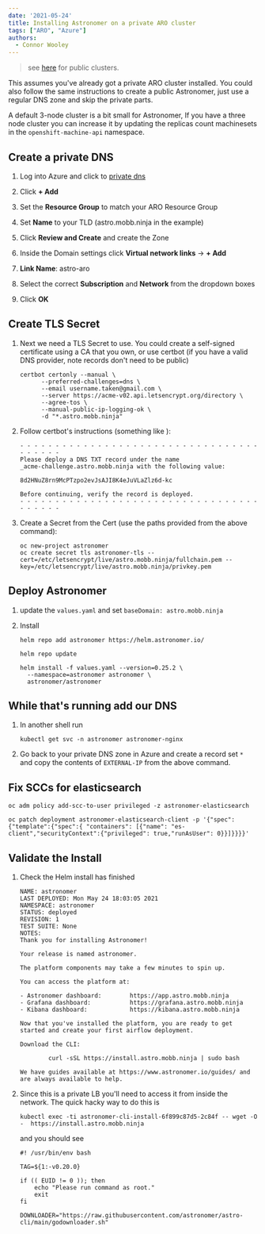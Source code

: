 ```yaml
---
date: '2021-05-24'
title: Installing Astronomer on a private ARO cluster
tags: ["ARO", "Azure"]
authors:
  - Connor Wooley
---
```


> see [here](./README-public) for public clusters.

This assumes you've already got a private ARO cluster installed. You could also follow the same instructions to create a public Astronomer, just use a regular DNS zone and skip the private parts.

A default 3-node cluster is a bit small for Astronomer, If you have a three node cluster you can increase it by updating the replicas count machinesets in the `openshift-machine-api` namespace.

## Create a private DNS

1. Log into Azure and click to [private dns](https://portal.azure.com/#blade/HubsExtension/BrowseResource/resourceType/Microsoft.Network%2FprivateDnsZones)

1. Click **+ Add**

1. Set the **Resource Group** to match your ARO Resource Group

1. Set **Name** to your TLD (astro.mobb.ninja in the example)

1. Click **Review and Create** and create the Zone

1. Inside the Domain settings click **Virtual network links** -> **+ Add**

1. **Link Name**: astro-aro

1. Select the correct **Subscription** and **Network** from the dropdown boxes

1. Click **OK**


## Create TLS Secret

1. Next we need a TLS Secret to use. You could create a self-signed certificate using a CA that you own, or use certbot (if you have a valid DNS provider, note records don't need to be public)

    ```
    certbot certonly --manual \
          --preferred-challenges=dns \
          --email username.taken@gmail.com \
          --server https://acme-v02.api.letsencrypt.org/directory \
          --agree-tos \
          --manual-public-ip-logging-ok \
          -d "*.astro.mobb.ninja"
    ```

1. Follow certbot's instructions (something like ):

    ```
    - - - - - - - - - - - - - - - - - - - - - - - - - - - - - - - - - - - - - - - -
    Please deploy a DNS TXT record under the name
    _acme-challenge.astro.mobb.ninja with the following value:

    8d2HNuZ8rn9McPTzpo2evJsAJI8K4eJuVLaZlz6d-kc

    Before continuing, verify the record is deployed.
    - - - - - - - - - - - - - - - - - - - - - - - - - - - - - - - - - - - - - - - -
    ```

1. Create a Secret from the Cert (use the paths provided from the above command):

    ```
    oc new-project astronomer
    oc create secret tls astronomer-tls --cert=/etc/letsencrypt/live/astro.mobb.ninja/fullchain.pem --key=/etc/letsencrypt/live/astro.mobb.ninja/privkey.pem
    ```

## Deploy Astronomer

1. update the `values.yaml` and set `baseDomain: astro.mobb.ninja`


1. Install

    ```
    helm repo add astronomer https://helm.astronomer.io/

    helm repo update

    helm install -f values.yaml --version=0.25.2 \
      --namespace=astronomer astronomer \
      astronomer/astronomer
    ```

## While that's running add our DNS

1. In another shell run

    ```
    kubectl get svc -n astronomer astronomer-nginx
    ```

1. Go back to your private DNS zone in Azure and create a record set `*` and copy the contents of `EXTERNAL-IP` from the above command.

## Fix SCCs for elasticsearch

```
oc adm policy add-scc-to-user privileged -z astronomer-elasticsearch

oc patch deployment astronomer-elasticsearch-client -p '{"spec":{"template":{"spec":{ "containers": [{"name": "es-client","securityContext":{"privileged": true,"runAsUser": 0}}]}}}}'
```

## Validate the Install

1. Check the Helm install has finished

    ```
    NAME: astronomer
    LAST DEPLOYED: Mon May 24 18:03:05 2021
    NAMESPACE: astronomer
    STATUS: deployed
    REVISION: 1
    TEST SUITE: None
    NOTES:
    Thank you for installing Astronomer!

    Your release is named astronomer.

    The platform components may take a few minutes to spin up.

    You can access the platform at:

    - Astronomer dashboard:        https://app.astro.mobb.ninja
    - Grafana dashboard:           https://grafana.astro.mobb.ninja
    - Kibana dashboard:            https://kibana.astro.mobb.ninja

    Now that you've installed the platform, you are ready to get started and create your first airflow deployment.

    Download the CLI:

            curl -sSL https://install.astro.mobb.ninja | sudo bash

    We have guides available at https://www.astronomer.io/guides/ and are always available to help.
    ```

1. Since this is a private LB you'll need to access it from inside the network. The quick hacky way to do this is

    ```
    kubectl exec -ti astronomer-cli-install-6f899c87d5-2c84f -- wget -O -  https://install.astro.mobb.ninja
    ```

    and you should see

    ```
    #! /usr/bin/env bash

    TAG=${1:-v0.20.0}

    if (( EUID != 0 )); then
        echo "Please run command as root."
        exit
    fi

    DOWNLOADER="https://raw.githubusercontent.com/astronomer/astro-cli/main/godownloader.sh"
    ```
